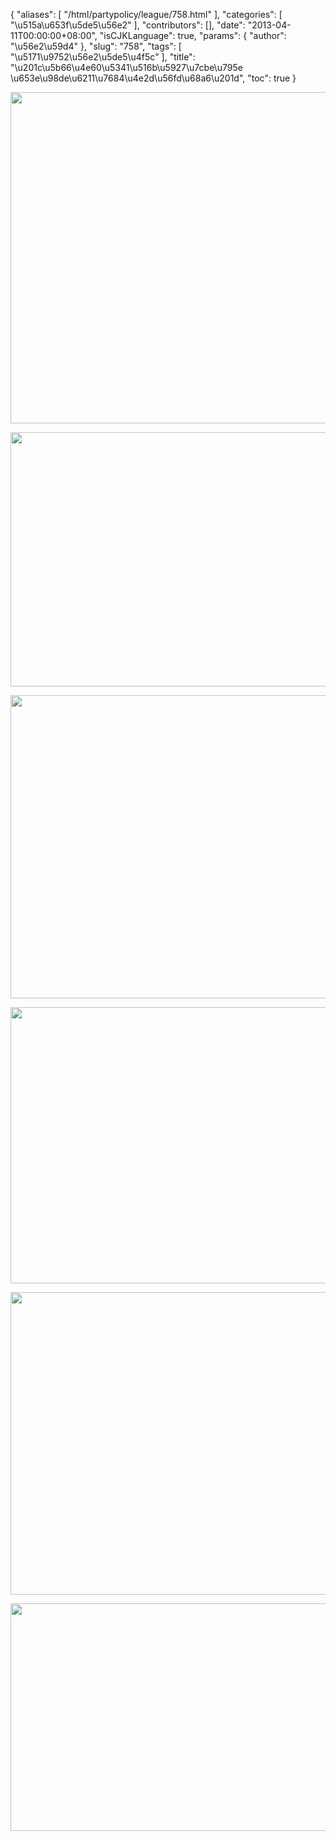 {
    "aliases": [
        "/html/partypolicy/league/758.html"
    ],
    "categories": [
        "\u515a\u653f\u5de5\u56e2"
    ],
    "contributors": [],
    "date": "2013-04-11T00:00:00+08:00",
    "isCJKLanguage": true,
    "params": {
        "author": "\u56e2\u59d4"
    },
    "slug": "758",
    "tags": [
        "\u5171\u9752\u56e2\u5de5\u4f5c"
    ],
    "title": "\u201c\u5b66\u4e60\u5341\u516b\u5927\u7cbe\u795e  \u653e\u98de\u6211\u7684\u4e2d\u56fd\u68a6\u201d",
    "toc": true
}


<img
    src="https://cdn.tfls.online/mirror/full/74a47beaca1ed38d2dfa5cc3eac6c329333f836d.jpg"
    style="display:block;margin-left:auto;margin-right:auto;"
    decoding="async"
    fetchpriority="auto"
    loading="lazy"
    height="530"
    width="612"
/>





<img
    src="https://cdn.tfls.online/mirror/full/e660723fc3886086442e05bc2178e38a032d1980.jpg"
    style="display:block;margin-left:auto;margin-right:auto;"
    decoding="async"
    fetchpriority="auto"
    loading="lazy"
    height="407"
    width="617"
/>





<img
    src="https://cdn.tfls.online/mirror/full/0a204cb00b84059c92a7d3d3a5909086acc6b4a8.jpg"
    style="display:block;margin-left:auto;margin-right:auto;"
    decoding="async"
    fetchpriority="auto"
    loading="lazy"
    height="485"
    width="611"
/>





<img
    src="https://cdn.tfls.online/mirror/full/9d97b37ee6e98bea9f393cbf3aa48844e82f544f.jpg"
    style="display:block;margin-left:auto;margin-right:auto;"
    decoding="async"
    fetchpriority="auto"
    loading="lazy"
    height="442"
    width="615"
/>





<img
    src="https://cdn.tfls.online/mirror/full/3ff298a520f1ae9e2cca540f2e73d1f81cb77b85.jpg"
    style="display:block;margin-left:auto;margin-right:auto;"
    decoding="async"
    fetchpriority="auto"
    loading="lazy"
    height="484"
    width="612"
/>





<img
    src="https://cdn.tfls.online/mirror/full/5b6c871e11ac87951de02accfc5b93f9b1939df8.jpg"
    style="display:block;margin-left:auto;margin-right:auto;"
    decoding="async"
    fetchpriority="auto"
    loading="lazy"
    height="364"
    width="612"
/>


